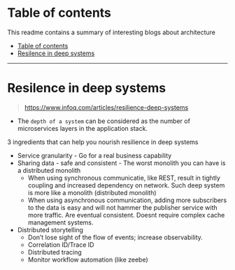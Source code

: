 # Table of contents
This readme contains a summary of interesting blogs about architecture
- [Table of contents](#table-of-contents)
- [Resilence in deep systems](#resilence-in-deep-systems)

---

# Resilence in deep systems
> https://www.infoq.com/articles/resilience-deep-systems

- The `depth of a system` can be considered as the number of microservices layers in the application stack.

3 ingredients that can help you nourish resilience in deep systems
- Service granularity - Go for a real business capability
- Sharing data - safe and consistent -  The worst monolith you can have is a distributed monolith
  - When using synchronous communicatie, like REST, result in tightly coupling and increased dependency on network. Such deep system is more like a monolith (distributed monolith)
  - When using asynchronous communication, adding more subscribers to the data is easy and will not hammer the publisher service with more traffic. Are eventual consistent. Doesnt require complex cache management systems.
- Distributed storytelling
  - Don’t lose sight of the flow of events; increase observability.
  - Correlation ID/Trace ID
  - Distributed tracing
  - Monitor workflow automation (like zeebe)
